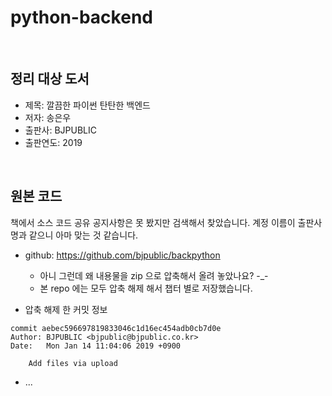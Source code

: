 # python-backend


<br>


## 정리 대상 도서

- 제목: 깔끔한 파이썬 탄탄한 백엔드
- 저자: 송은우
- 출판사: BJPUBLIC
- 출판연도: 2019

<br>

## 원본 코드

책에서 소스 코드 공유 공지사항은 못 봤지만 검색해서 찾았습니다. 계정 이름이 출판사명과 같으니 아마 맞는 것 같습니다.
- github: <https://github.com/bjpublic/backpython>

  - 아니 그런데 왜 내용물을 zip 으로 압축해서 올려 놓았나요? -_-
  - 본 repo 에는 모두 압축 해제 해서 챕터 별로 저장했습니다.

- 압축 해제 한 커밋 정보
```
commit aebec596697819833046c1d16ec454adb0cb7d0e
Author: BJPUBLIC <bjpublic@bjpublic.co.kr>
Date:   Mon Jan 14 11:04:06 2019 +0900

    Add files via upload
```

- ...





